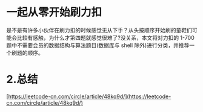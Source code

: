 # 一起从零开始刷力扣

是不是有许多小伙伴在刷力扣的时候感觉无从下手？从头按顺序开始刷的童鞋们可能会比较有感触，为什么才第四题就感觉很难了?没关系，本文将对力扣的 1-700 题中不需要会员的数据结构与算法题目\(数据库与 shell 除外\)进行分类，并推荐一个刷题的顺序。


# 2.总结

[https://leetcode-cn.com/circle/article/48kq9d/](https://leetcode-cn.com/circle/article/48kq9d/)

